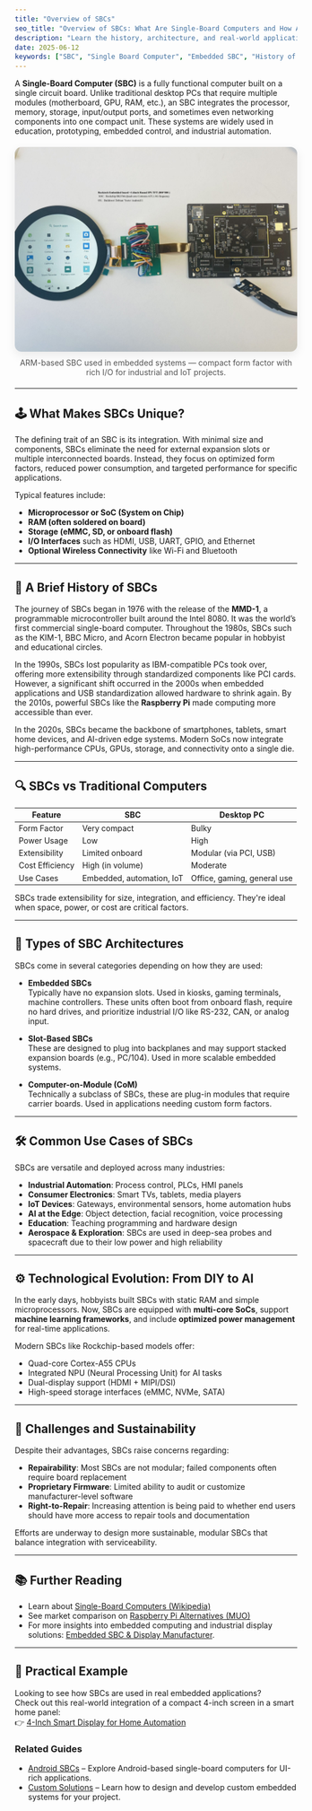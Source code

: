```yaml
---
title: "Overview of SBCs"
seo_title: "Overview of SBCs: What Are Single-Board Computers and How Are They Used in Embedded Systems?"
description: "Learn the history, architecture, and real-world applications of single-board computers (SBCs), including modern use cases in IoT, automation, and edge computing."
date: 2025-06-12
keywords: ["SBC", "Single Board Computer", "Embedded SBC", "History of SBCs", "IoT SBC", "Industrial SBC"]
---
```


A **Single-Board Computer (SBC)** is a fully functional computer built on a single circuit board. Unlike traditional desktop PCs that require multiple modules (motherboard, GPU, RAM, etc.), an SBC integrates the processor, memory, storage, input/output ports, and sometimes even networking components into one compact unit. These systems are widely used in education, prototyping, embedded control, and industrial automation.

<figure style="margin:1.25rem 0;text-align:center">
  <img 
    src="/images/RK3566-S9.jpeg" 
    alt="Single-Board Computer overview — ARM-based SBC with HDMI, USB, Ethernet and GPIO headers" 
    loading="lazy" decoding="async" 
    style="max-width:100%;height:auto;border-radius:12px;box-shadow:0 6px 18px rgba(0,0,0,.08)">
  <figcaption style="color:#555;margin-top:.5rem">
    ARM-based SBC used in embedded systems — compact form factor with rich I/O for industrial and IoT projects.
  </figcaption>
</figure>

---

## 🕹 What Makes SBCs Unique?

The defining trait of an SBC is its integration. With minimal size and components, SBCs eliminate the need for external expansion slots or multiple interconnected boards. Instead, they focus on optimized form factors, reduced power consumption, and targeted performance for specific applications.

Typical features include:

- **Microprocessor or SoC (System on Chip)**  
- **RAM (often soldered on board)**  
- **Storage (eMMC, SD, or onboard flash)**  
- **I/O Interfaces** such as HDMI, USB, UART, GPIO, and Ethernet  
- **Optional Wireless Connectivity** like Wi-Fi and Bluetooth

---

## 🧭 A Brief History of SBCs

The journey of SBCs began in 1976 with the release of the **MMD-1**, a programmable microcontroller built around the Intel 8080. It was the world’s first commercial single-board computer. Throughout the 1980s, SBCs such as the KIM-1, BBC Micro, and Acorn Electron became popular in hobbyist and educational circles.

In the 1990s, SBCs lost popularity as IBM-compatible PCs took over, offering more extensibility through standardized components like PCI cards. However, a significant shift occurred in the 2000s when embedded applications and USB standardization allowed hardware to shrink again. By the 2010s, powerful SBCs like the **Raspberry Pi** made computing more accessible than ever.

In the 2020s, SBCs became the backbone of smartphones, tablets, smart home devices, and AI-driven edge systems. Modern SoCs now integrate high-performance CPUs, GPUs, storage, and connectivity onto a single die.

---

## 🔍 SBCs vs Traditional Computers

| Feature | SBC | Desktop PC |
|--------|-----|------------|
| Form Factor | Very compact | Bulky |
| Power Usage | Low | High |
| Extensibility | Limited onboard | Modular (via PCI, USB) |
| Cost Efficiency | High (in volume) | Moderate |
| Use Cases | Embedded, automation, IoT | Office, gaming, general use |

SBCs trade extensibility for size, integration, and efficiency. They're ideal when space, power, or cost are critical factors.

---

## 🧠 Types of SBC Architectures

SBCs come in several categories depending on how they are used:

- **Embedded SBCs**  
  Typically have no expansion slots. Used in kiosks, gaming terminals, machine controllers. These units often boot from onboard flash, require no hard drives, and prioritize industrial I/O like RS-232, CAN, or analog input.

- **Slot-Based SBCs**  
  These are designed to plug into backplanes and may support stacked expansion boards (e.g., PC/104). Used in more scalable embedded systems.

- **Computer-on-Module (CoM)**  
  Technically a subclass of SBCs, these are plug-in modules that require carrier boards. Used in applications needing custom form factors.

---

## 🛠 Common Use Cases of SBCs

SBCs are versatile and deployed across many industries:

- **Industrial Automation**: Process control, PLCs, HMI panels  
- **Consumer Electronics**: Smart TVs, tablets, media players  
- **IoT Devices**: Gateways, environmental sensors, home automation hubs  
- **AI at the Edge**: Object detection, facial recognition, voice processing  
- **Education**: Teaching programming and hardware design  
- **Aerospace & Exploration**: SBCs are used in deep-sea probes and spacecraft due to their low power and high reliability

---

## ⚙️ Technological Evolution: From DIY to AI

In the early days, hobbyists built SBCs with static RAM and simple microprocessors. Now, SBCs are equipped with **multi-core SoCs**, support **machine learning frameworks**, and include **optimized power management** for real-time applications.

Modern SBCs like Rockchip-based models offer:

- Quad-core Cortex-A55 CPUs  
- Integrated NPU (Neural Processing Unit) for AI tasks  
- Dual-display support (HDMI + MIPI/DSI)  
- High-speed storage interfaces (eMMC, NVMe, SATA)

---

## 🌱 Challenges and Sustainability

Despite their advantages, SBCs raise concerns regarding:

- **Repairability**: Most SBCs are not modular; failed components often require board replacement  
- **Proprietary Firmware**: Limited ability to audit or customize manufacturer-level software  
- **Right-to-Repair**: Increasing attention is being paid to whether end users should have more access to repair tools and documentation

Efforts are underway to design more sustainable, modular SBCs that balance integration with serviceability.

---

## 📚 Further Reading

- Learn about <a href="https://en.wikipedia.org/wiki/Single-board_computer" target="_blank" rel="nofollow">Single-Board Computers (Wikipedia)</a>  
- See market comparison on <a href="https://www.makeuseof.com/tag/best-raspberry-pi-alternatives/" target="_blank" rel="nofollow">Raspberry Pi Alternatives (MUO)</a>
- For more insights into embedded computing and industrial display solutions: <a href="https://www.rocktech.com.hk/" target="_blank">Embedded SBC & Display Manufacturer</a>.

---

## 🧩 Practical Example

Looking to see how SBCs are used in real embedded applications?  
Check out this real-world integration of a compact 4-inch screen in a smart home panel:  
👉 <a href="https://industrial-tft.com/posts/4inch-home-automation/" target="_blank">4-Inch Smart Display for Home Automation</a>

<div class="related-guides">
  <h3>Related Guides</h3>
  <ul>
    <li><a href="/posts/android-sbc-overview/">Android SBCs</a> – Explore Android-based single-board computers for UI-rich applications.</li>
    <li><a href="/posts/custom-embedded-systems/">Custom Solutions</a> – Learn how to design and develop custom embedded systems for your project.</li>
  </ul>
</div>
